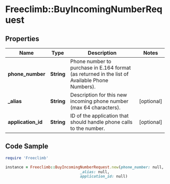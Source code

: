 # Freeclimb::BuyIncomingNumberRequest

## Properties

Name | Type | Description | Notes
------------ | ------------- | ------------- | -------------
**phone_number** | **String** | Phone number to purchase in E.164 format (as returned in the list of Available Phone Numbers). | 
**_alias** | **String** | Description for this new incoming phone number (max 64 characters). | [optional] 
**application_id** | **String** | ID of the application that should handle phone calls to the number. | [optional] 

## Code Sample

```ruby
require 'Freeclimb'

instance = Freeclimb::BuyIncomingNumberRequest.new(phone_number: null,
                                 _alias: null,
                                 application_id: null)
```


